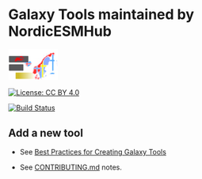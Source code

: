 # Galaxy Tools maintained by NordicESMHub

<img src="nordicESMHub_logo.png" width="100"/>

[![License: CC BY 4.0](https://img.shields.io/badge/License-CC%20BY%204.0-lightgrey.svg)](https://creativecommons.org/licenses/by/4.0/)

[![Build Status](https://travis-ci.org/NordicESMhub/galaxy-tools.svg?branch=master)](https://travis-ci.org/NordicESMhub/galaxy-tools)

## Add a new tool

- See [Best Practices for Creating Galaxy Tools](https://galaxy-iuc-standards.readthedocs.io/en/latest/best_practices.html)

- See [CONTRIBUTING.md](CONTRIBUTING.md) notes.
